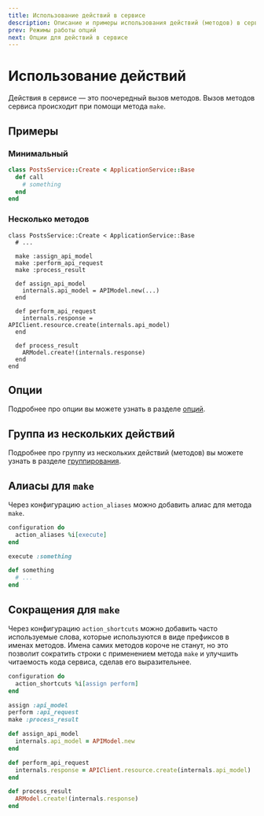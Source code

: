 ```yaml
---
title: Использование действий в сервисе
description: Описание и примеры использования действий (методов) в сервисе
prev: Режимы работы опций
next: Опции для действий в сервисе
---
```


# Использование действий

Действия в сервисе — это поочередный вызов методов.
Вызов методов сервиса происходит при помощи метода `make`.

## Примеры

### Минимальный

```ruby
class PostsService::Create < ApplicationService::Base
  def call
    # something
  end
end
```

### Несколько методов

```ruby{4-6,8,12,16}
class PostsService::Create < ApplicationService::Base
  # ...

  make :assign_api_model
  make :perform_api_request
  make :process_result

  def assign_api_model
    internals.api_model = APIModel.new(...)
  end

  def perform_api_request
    internals.response = APIClient.resource.create(internals.api_model)
  end

  def process_result
    ARModel.create!(internals.response)
  end
end
```

## Опции

Подробнее про опции вы можете узнать в разделе [опций](../actions/options).

## Группа из нескольких действий

Подробнее про группу из нескольких действий (методов) вы можете узнать в разделе [группирования](../actions/grouping).

## Алиасы для `make`

Через конфигурацию `action_aliases` можно добавить алиас для метода `make`.

```ruby {2,5}
configuration do
  action_aliases %i[execute]
end

execute :something

def something
  # ...
end
```

## Сокращения для `make`

Через конфигурацию `action_shortcuts` можно добавить часто используемые слова, которые используются в виде префиксов в именах методов.
Имена самих методов короче не станут, но это позволит сократить строки с применением метода `make` и улучшить читаемость кода сервиса, сделав его выразительнее.

```ruby {2,5,6,9,13}
configuration do
  action_shortcuts %i[assign perform]
end

assign :api_model
perform :api_request
make :process_result

def assign_api_model
  internals.api_model = APIModel.new
end

def perform_api_request
  internals.response = APIClient.resource.create(internals.api_model)
end

def process_result
  ARModel.create!(internals.response)
end
```
